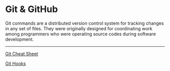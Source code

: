# Git & GitHub

Git commands are a distributed version control system for tracking changes in any set of files. They were originally designed for coordinating work among programmers who were operating source codes during software development.

---

[Git Cheat Sheet](Git%20&%20GitHub%201b2aeacbb2998131b935e225e5110311/Git%20Cheat%20Sheet%201b2aeacbb29981a992b6f9dcb4a01731.md)

[Git Hooks](Git%20&%20GitHub%201b2aeacbb2998131b935e225e5110311/Git%20Hooks%201b2aeacbb299813c82e0c768cdf337b1.md)